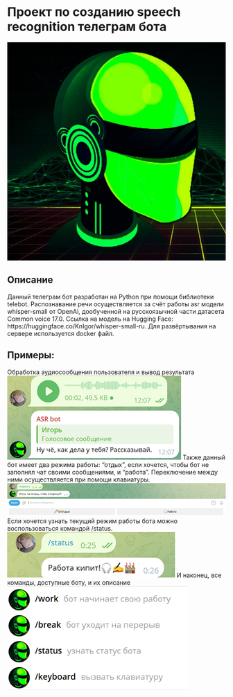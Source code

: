 <h1>Проект по созданию speech recognition телеграм бота</h1>
<img src='https://github.com/IgorGayvoronskiy/asr_bot/blob/main/img/photo_bot.jpg' alter='bot_img'>
<h2>Описание</h2>
<a>Данный телеграм бот разработан на Python при помощи библиотеки telebot. Распознавание речи осуществляется за счёт работы asr модели whisper-small от OpenAi, дообученной на русскоязычной части датасета Common voice 17.0. Ссылка на модель на Hugging Face: https://huggingface.co/KnIgor/whisper-small-ru. Для развёртывания на сервере используется docker файл.</a>
<h2>Примеры:</h2>
<a>Обработка аудиосообщения пользователя и вывод результата</a>
<img src='https://github.com/IgorGayvoronskiy/asr_bot/blob/main/img/work.png' alter='work_img'>
<a>Также данный бот имеет два режима работы: “отдых”, если хочется, чтобы бот не заполнял чат своими сообщениями, и “работа”. Переключение между ними осуществляется при помощи клавиатуры.</a>
<img src='https://github.com/IgorGayvoronskiy/asr_bot/blob/main/img/keyboard.png' alter='keyboard_img'>
<a>Если хочется узнать текущий режим работы бота можно воспользоваться командой /status.</a>
<img src='https://github.com/IgorGayvoronskiy/asr_bot/blob/main/img/status.png' alter='status_img'>
<a>И наконец, все команды, доступные боту, и их описание</a>
<img src='https://github.com/IgorGayvoronskiy/asr_bot/blob/main/img/commands.png' alter='commands_img'>
